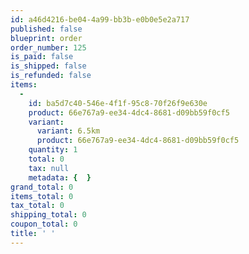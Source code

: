 ```yaml
---
id: a46d4216-be04-4a99-bb3b-e0b0e5e2a717
published: false
blueprint: order
order_number: 125
is_paid: false
is_shipped: false
is_refunded: false
items:
  -
    id: ba5d7c40-546e-4f1f-95c8-70f26f9e630e
    product: 66e767a9-ee34-4dc4-8681-d09bb59f0cf5
    variant:
      variant: 6.5km
      product: 66e767a9-ee34-4dc4-8681-d09bb59f0cf5
    quantity: 1
    total: 0
    tax: null
    metadata: {  }
grand_total: 0
items_total: 0
tax_total: 0
shipping_total: 0
coupon_total: 0
title: ' '
---
```

